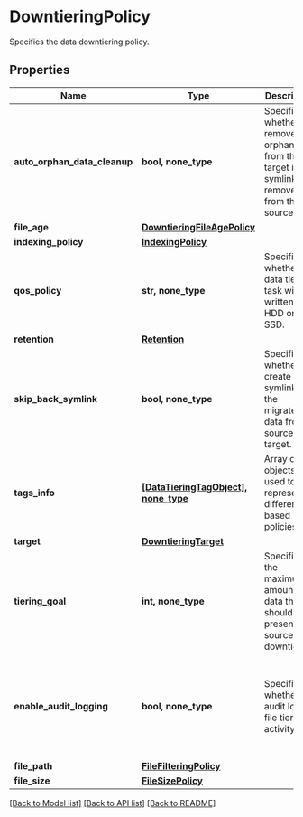 # DowntieringPolicy

Specifies the data downtiering policy.

## Properties
Name | Type | Description | Notes
------------ | ------------- | ------------- | -------------
**auto_orphan_data_cleanup** | **bool, none_type** | Specifies whether to remove the orphan data from the target if the symlink is removed from the source. | [optional]  if omitted the server will use the default value of True
**file_age** | [**DowntieringFileAgePolicy**](DowntieringFileAgePolicy.md) |  | [optional] 
**indexing_policy** | [**IndexingPolicy**](IndexingPolicy.md) |  | [optional] 
**qos_policy** | **str, none_type** | Specifies whether the data tiering task will be written to HDD or SSD. | [optional] 
**retention** | [**Retention**](Retention.md) |  | [optional] 
**skip_back_symlink** | **bool, none_type** | Specifies whether to create a symlink for the migrated data from source to target. | [optional]  if omitted the server will use the default value of True
**tags_info** | [**[DataTieringTagObject], none_type**](DataTieringTagObject.md) | Array of Tag objects used to represent different file based policies | [optional] 
**target** | [**DowntieringTarget**](DowntieringTarget.md) |  | [optional] 
**tiering_goal** | **int, none_type** | Specifies the maximum amount of data that should be present on source after downtiering. | [optional] 
**enable_audit_logging** | **bool, none_type** | Specifies whether to audit log the file tiering activity. | [optional]  if omitted the server will use the default value of False
**file_path** | [**FileFilteringPolicy**](FileFilteringPolicy.md) |  | [optional] 
**file_size** | [**FileSizePolicy**](FileSizePolicy.md) |  | [optional] 

[[Back to Model list]](../README.md#documentation-for-models) [[Back to API list]](../README.md#documentation-for-api-endpoints) [[Back to README]](../README.md)


